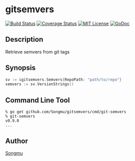 gitsemvers
=======

[![Build Status](https://travis-ci.org/Songmu/gitsemvers.png?branch=master)][travis]
[![Coverage Status](https://coveralls.io/repos/Songmu/gitsemvers/badge.png?branch=master)][coveralls]
[![MIT License](http://img.shields.io/badge/license-MIT-blue.svg?style=flat-square)][license]
[![GoDoc](https://godoc.org/github.com/Songmu/gitsemvers?status.svg)](godoc)

[travis]: https://travis-ci.org/Songmu/gitsemvers
[coveralls]: https://coveralls.io/r/Songmu/gitsemvers?branch=master
[license]: https://github.com/Songmu/gitsemvers/blob/master/LICENSE
[godoc]: https://godoc.org/github.com/Songmu/gitsemvers

## Description

Retrieve semvers from git tags

## Synopsis

```go
sv := &gitsemvers.Semvers{RepoPath: "path/to/repo"}
semvers := sv.VersionStrings()
```

## Command Line Tool

    % go get github.com/Songmu/gitsemvers/cmd/git-semvers
    % git-semvers
    v0.9.0
    ...

## Author

[Songmu](https://github.com/Songmu)
